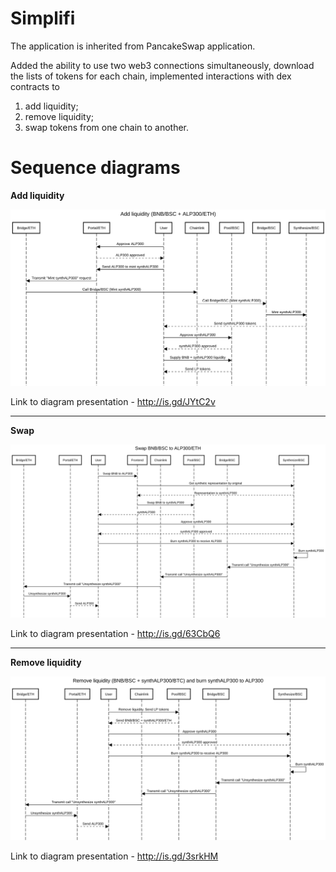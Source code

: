 Simplifi
===

The application is inherited from PancakeSwap application. 

Added the ability to use two web3 connections simultaneously, 
download the lists of tokens for each chain, implemented interactions with dex contracts to 
1. add liquidity;
2. remove liquidity; 
3. swap tokens from one chain to another.

Sequence diagrams
===

**Add liquidity**

![Diagram](./docs/add_liquidity.png)

Link to diagram presentation - http://is.gd/JYtC2v

---

**Swap**

![Diagram](./docs/swap.png)

Link to diagram presentation - http://is.gd/63CbQ6

---

**Remove liquidity**

![Diagram](./docs/remove_liquidity.png)

Link to diagram presentation - http://is.gd/3srkHM